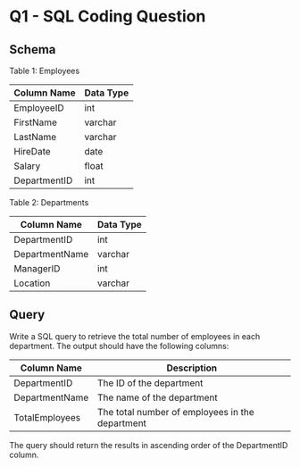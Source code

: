 # Q1 - SQL Coding Question

## Schema

Table 1: Employees

| Column Name | Data Type |
| --- | --- |
| EmployeeID | int |
| FirstName | varchar |
| LastName | varchar |
| HireDate | date |
| Salary | float |
| DepartmentID | int |

Table 2: Departments

| Column Name | Data Type |
| --- | --- |
| DepartmentID | int |
| DepartmentName | varchar |
| ManagerID | int |
| Location | varchar |

## Query

Write a SQL query to retrieve the total number of employees in each department. The output should have the following columns:

| Column Name | Description |
| --- | --- |
| DepartmentID | The ID of the department |
| DepartmentName | The name of the department |
| TotalEmployees | The total number of employees in the department |

The query should return the results in ascending order of the DepartmentID column.
